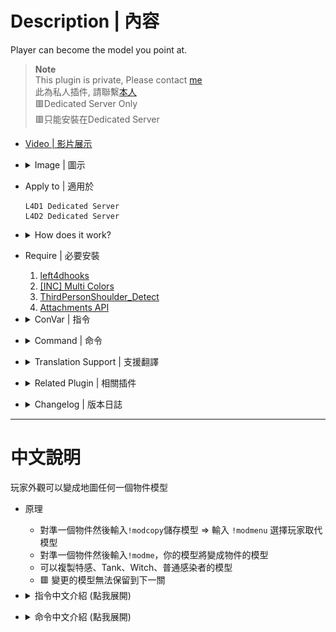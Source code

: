 # Description | 內容
Player can become the model you point at.

> __Note__ <br/>
This plugin is private, Please contact [me](https://github.com/fbef0102/Game-Private_Plugin#私人插件列表-private-plugins-list)<br/>
此為私人插件, 請聯繫[本人](https://github.com/fbef0102/Game-Private_Plugin#私人插件列表-private-plugins-list)
<br/>🟥Dedicated Server Only
<br/>🟥只能安裝在Dedicated Server

* [Video | 影片展示](https://youtu.be/dKdnKxFNUXk)

* <details><summary>Image | 圖示</summary>

	<br/>![l4d_modme_7](image/l4d_modme_7.gif)
	<br/>![l4d_modme_1](image/l4d_modme_1.jpg)
	<br/>![l4d_modme_2](image/l4d_modme_2.jpg)
	<br/>![l4d_modme_3](image/l4d_modme_3.jpg)
	<br/>![l4d_modme_4](image/l4d_modme_4.jpg)
	<br/>![l4d_modme_5](image/l4d_modme_5.jpg)
	<br/>![l4d_modme_6](image/l4d_modme_6.jpg)
</details>

* Apply to | 適用於
	```
	L4D1 Dedicated Server
	L4D2 Dedicated Server
	```

* <details><summary>How does it work?</summary>

	* Point an entity -> type ```!modcopy``` -> type ```!modmenu``` to change player model -> have fun!
	* Point an entity -> type ```!modme``` -> your model will be changed into the same as the entity -> have fun!
	* Can copy special infected, common infected, witch, tank model
	* 🟥 Can't keep the same model after next map
</details>

* Require | 必要安裝
	1. [left4dhooks](https://forums.alliedmods.net/showthread.php?t=321696)
	2. [[INC] Multi Colors](https://github.com/fbef0102/L4D1_2-Plugins/releases/tag/Multi-Colors)
	3. [ThirdPersonShoulder_Detect](https://forums.alliedmods.net/showthread.php?t=298649)
	4. [Attachments API](https://forums.alliedmods.net/showthread.php?t=325651)

* <details><summary>ConVar | 指令</summary>

	* cfg/sourcemod/l4d_modme.cfg
		```php
		// 0=Plugin off, 1=Plugin on.
		l4d_modme_enable "1"

		// Players with these flags have access to use !modme, !modreset command. (Empty = Everyone, -1: Nobody)
		l4d_modme_access_cmd_flag ""

		// Players with these flags have access to use !modplayer, !modmenu, !modset, !modcopy. (Empty = Everyone, -1: Nobody)
		l4d_modme_access_menu_flag "z"

		// If 1, Change random color everytime model set, not all models can accept color
		l4d_modme_random_color "1"
		```
</details>

* <details><summary>Command | 命令</summary>

	* **Point an entity or infected and copy their model**
		```php
		sm_modcopy
		```

	* **Open Menu to replace player model with or reset model**
		```php
		sm_modmenu
		```

	* **Point an entity or infected and replace your model with their model**
		```php
		sm_modme
		```

	* **Reset your model**
		```php
		sm_modreset
		```

	* **Set model manually, for example: sm_modset "models/infected/hulk.mdl"**
		```php
		sm_modset <model path>
		```

	* **Replace player with model manually, for example: sm_modplayer Nick "models/infected/hulk.mdl"**
		```php
		sm_modplayer <player name> <model path>
		```
</details>

* <details><summary>Translation Support | 支援翻譯</summary>

	```
	English
	繁體中文
	简体中文
	```
</details>

* <details><summary>Related Plugin | 相關插件</summary>

	1. [l4d_h_csm](/L4D_插件/Survivor_人類/l4d_h_csm): Allows players to change their L4D1/2 character or model in-game!
		* 允許玩家在遊戲中更換一二代角色
</details>

* <details><summary>Changelog | 版本日誌</summary>

	* v1.4 (2024-3-29)
		* Update cvars
		* Update cmds
		* Keep same model until map change
		* Special infected can change model

	* v1.3 (2024-3-19)
		* Require Attachments API

	* v1.2 (2024-3-17)
		* Update cmds
		* Fixed Error

	* v1.1 (2024-3-17)
		* Update translation
		* Update cmds
		* Add menu to reset or place other players' model
		* Improve code
		* Compatible with l4d_h_csm v1.6h or above by harry

	* v1.0 (2023-4-8)
		* Initial Release
</details>

- - - -
# 中文說明
玩家外觀可以變成地圖任何一個物件模型

* 原理
	* 對準一個物件然後輸入```!modcopy```儲存模型 => 輸入 ```!modmenu``` 選擇玩家取代模型
	* 對準一個物件然後輸入```!modme```，你的模型將變成物件的模型
	* 可以複製特感、Tank、Witch、普通感染者的模型
	* 🟥 變更的模型無法保留到下一關

* <details><summary>指令中文介紹 (點我展開)</summary>

	* cfg/sourcemod/l4d_modme.cfg
		```php
		// 0=關閉插件, 1=啟動插件
		l4d_modme_enable "1"
		
		// 擁有這些權限的玩家，才可以輸入!modme, !modreset (留白 = 任何人都能, -1: 無人)
		l4d_modme_access_cmd_flag ""

		// 擁有這些權限的玩家，才可以輸入!modplayer, !modmenu, !modset, !modcopy (留白 = 任何人都能, -1: 無人)
		l4d_modme_access_menu_flag "z"

		// 為1時，隨機更改模型顏色，不一定每個模型都能改顏色
		l4d_modme_random_color "1"
		```
</details>

* <details><summary>命令中文介紹 (點我展開)</summary>

	* **複製準心指向的物件模型**
		```php
		sm_modcopy
		```

	* **打開介面重置或取代其他玩家的模型**
		```php
		sm_modmenu
		```

	* **自己的模型直接變成準心指向的物件**
		```php
		sm_modme
		```

	* **重置自己的模型**
		```php
		sm_modreset
		```

	* **手動設置模型, 譬如: sm_modset "models/infected/hulk.mdl"**
		```php
		sm_modset <模型路徑>
		```

	* **手動幫玩家設置模型, 譬如: sm_modplayer Nick "models/infected/hulk.mdl"**
		```php
		sm_modplayer <玩家名稱> <模型路徑>
		```
</details>
